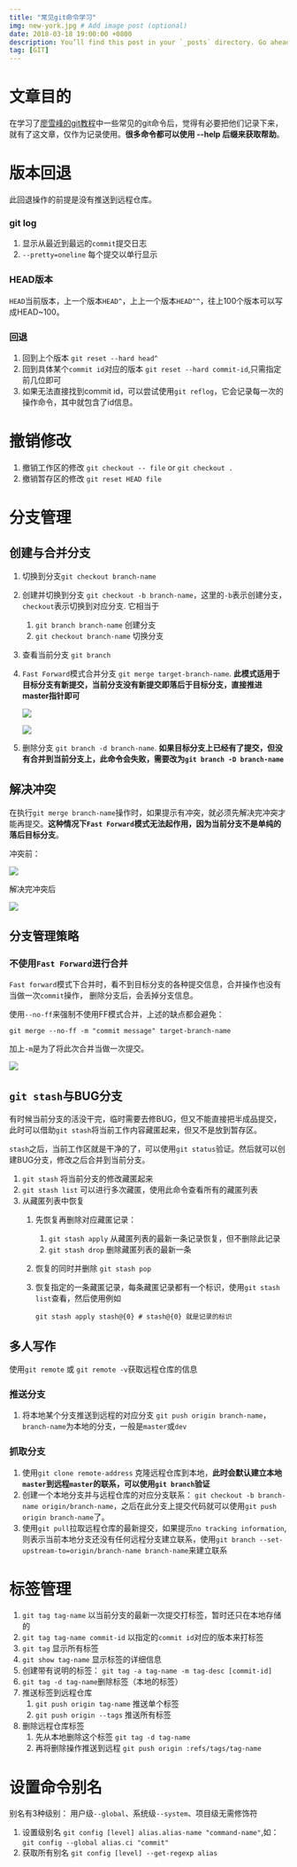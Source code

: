 ```yaml
---
title: "常见git命令学习"
img: new-york.jpg # Add image post (optional)
date: 2018-03-18 19:00:00 +0800
description: You’ll find this post in your `_posts` directory. Go ahead and edit it and re-build the site to see your changes. # Add post description (optional)
tag: [GIT]
---
```



# 文章目的

在学习了[廖雪峰的git教程](https://www.liaoxuefeng.com/wiki/0013739516305929606dd18361248578c67b8067c8c017b000)中一些常见的git命令后，觉得有必要把他们记录下来，就有了这文章，仅作为记录使用。**很多命令都可以使用 --help 后缀来获取帮助**。

# 版本回退

此回退操作的前提是没有推送到远程仓库。

### git log

1. 显示从最近到最远的`commit`提交日志
2. `--pretty=oneline`  每个提交以单行显示

### HEAD版本

`HEAD`当前版本，上一个版本`HEAD^`，上上一个版本`HEAD^^`，往上100个版本可以写成HEAD~100。

### 回退

1. 回到上个版本 `git reset --hard head^`
2. 回到具体某个`commit id`对应的版本 `git reset --hard commit-id`,只需指定前几位即可
3. 如果无法直接找到commit id，可以尝试使用`git reflog`，它会记录每一次的操作命令，其中就包含了id信息。

# 撤销修改

1. 撤销工作区的修改 `git checkout -- file` or `git checkout .`
2. 撤销暂存区的修改 `git reset HEAD file`

# 分支管理
## 创建与合并分支

1. 切换到分支`git checkout branch-name`
2. 创建并切换到分支 `git checkout -b branch-name`，这里的`-b`表示创建分支， `checkout`表示切换到对应分支. 它相当于
	1. `git branch branch-name` 创建分支
	2. `git checkout branch-name` 切换分支
3. 查看当前分支 `git branch`
4. `Fast Forward`模式合并分支 `git merge target-branch-name`. **此模式适用于目标分支有新提交，当前分支没有新提交即落后于目标分支，直接推进master指针即可**

	![](https://cdn.liaoxuefeng.com/cdn/files/attachments/0013849088235627813efe7649b4f008900e5365bb72323000/0)

	![](https://cdn.liaoxuefeng.com/cdn/files/attachments/00138490883510324231a837e5d4aee844d3e4692ba50f5000/0)

5. 删除分支 `git branch -d branch-name`. **如果目标分支上已经有了提交，但没有合并到当前分支上，此命令会失败，需要改为`git branch -D branch-name`**

## 解决冲突

在执行`git merge branch-name`操作时，如果提示有冲突，就必须先解决完冲突才能再提交。**这种情况下`Fast Forward`模式无法起作用，因为当前分支不是单纯的落后目标分支**。

冲突前：

![](https://cdn.liaoxuefeng.com/cdn/files/attachments/001384909115478645b93e2b5ae4dc78da049a0d1704a41000/0)

解决完冲突后

![](https://cdn.liaoxuefeng.com/cdn/files/attachments/00138490913052149c4b2cd9702422aa387ac024943921b000/0)

## 分支管理策略

### 不使用`Fast Forward`进行合并

`Fast forward`模式下合并时，看不到目标分支的各种提交信息，合并操作也没有当做一次`commit`操作，  删除分支后，会丢掉分支信息。

使用`--no-ff`来强制不使用FF模式合并，上述的缺点都会避免：

```
git merge --no-ff -m "commit message" target-branch-name
```

加上`-m`是为了将此次合并当做一次提交。

![](https://cdn.liaoxuefeng.com/cdn/files/attachments/001384909222841acf964ec9e6a4629a35a7a30588281bb000/0)

## `git stash`与BUG分支

有时候当前分支的活没干完，临时需要去修BUG，但又不能直接把半成品提交，此时可以借助`git stash`将当前工作内容藏匿起来，但又不是放到暂存区。

`stash`之后，当前工作区就是干净的了，可以使用`git status`验证。然后就可以创建BUG分支，修改之后合并到当前分支。

1. `git stash` 将当前分支的修改藏匿起来
2. `git stash list` 可以进行多次藏匿，使用此命令查看所有的藏匿列表
3. 从藏匿列表中恢复
	1. 先恢复再删除对应藏匿记录：
		1. `git stash apply` 从藏匿列表的最新一条记录恢复，但不删除此记录
		2. `git stash drop` 删除藏匿列表的最新一条
	2. 恢复的同时并删除 `git stash pop`
	3. 恢复指定的一条藏匿记录，每条藏匿记录都有一个标识，使用`git stash list`查看，然后使用例如

		```
		git stash apply stash@{0} # stash@{0} 就是记录的标识
		```

## 多人写作

使用`git remote` 或 `git remote -v`获取远程仓库的信息

### 推送分支

1. 将本地某个分支推送到远程的对应分支 `git push origin branch-name`，`branch-name`为本地的分支，一般是`master`或`dev`

### 抓取分支

1. 使用`git clone remote-address` 克隆远程仓库到本地，**此时会默认建立本地`master`到远程`master`的联系，可以使用`git branch`验证**
2. 创建一个本地分支并与远程仓库的对应分支联系： `git checkout -b branch-name origin/branch-name`，之后在此分支上提交代码就可以使用`git push origin branch-name`了。
3. 使用`git pull`拉取远程仓库的最新提交，如果提示`no tracking information`,则表示当前本地分支还没有任何远程分支建立联系，使用`git branch --set-upstream-to=origin/branch-name branch-name`来建立联系

# 标签管理

1. `git tag tag-name` 以当前分支的最新一次提交打标签，暂时还只在本地存储的
2. `git tag tag-name commit-id` 以指定的`commit id`对应的版本来打标签
3. `git tag` 显示所有标签
4. `git show tag-name` 显示标签的详细信息
5. 创建带有说明的标签： `git tag -a tag-name -m tag-desc [commit-id]`
6. `git tag -d tag-name`删除标签（本地的标签）
7. 推送标签到远程仓库
	1. `git push origin tag-name` 推送单个标签
	2. `git push origin --tags` 推送所有标签
8. 删除远程仓库标签
	1. 先从本地删除这个标签 `git tag -d tag-name`
	2. 再将删除操作推送到远程 `git push origin :refs/tags/tag-name`

# 设置命令别名

别名有3种级别： 用户级`--global`、系统级`--system`、项目级无需修饰符

1. 设置级别名 `git config [level] alias.alias-name "command-name"`,如：`git config --global alias.ci "commit"`
2. 获取所有别名 `git config [level] --get-regexp alias`


